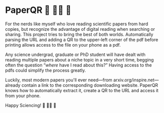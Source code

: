 # PaperQR 🧬 👩‍🔬 📡

For the nerds like myself who love reading scientific papers from hard copies, but recognize the advantage of digital reading when searching or sharing. This project tries to bring the best of both worlds. Automatically parsing the URL and adding a QR to the upper-left corner of the pdf before printing allows access to the file on your phone as a pdf.

Any science undergrad, graduate or PhD student will have dealt with reading multiple papers about a niche topic in a very short time, begging often the question “_where_ have I read about this?” Having access to the pdfs could simplify the process greatly.

Luckily, most modern papers you'll ever need—from arxiv.org/inspire.net—already contain a link to the corresponding downloading website. PaperQR knows how to automatically extract it, create a QR to the URL and access it from your phone.

[¿Turn it into a Chrome extension?]::

Happy Sciencing! 🔭 👨‍🔬 🔬
